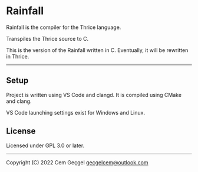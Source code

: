 <!-- SPDX-FileCopyrightText: 2022 Cem Geçgel <gecgelcem@outlook.com> -->
<!-- SPDX-License-Identifier: GPL-3.0-or-later -->

# Rainfall

Rainfall is the compiler for the Thrice language.

Transpiles the Thrice source to C.

This is the version of the Rainfall written in C. Eventually, it will be
rewritten in Thrice.

---

## Setup

Project is written using VS Code and clangd. It is compiled using CMake and
clang.

VS Code launching settings exist for Windows and Linux.

## License

Licensed under GPL 3.0 or later.

---

Copyright (C) 2022 Cem Geçgel <gecgelcem@outlook.com>

